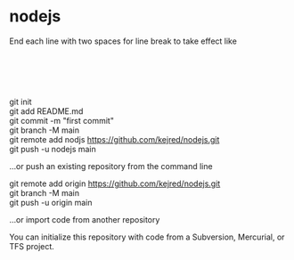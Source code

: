 # nodejs

End each line with two spaces for line break to take effect like   
# <BR> 
git init  
git add README.md  
git commit -m "first commit"  
git branch -M main  
git remote add nodjs https://github.com/kejred/nodejs.git  
git push -u nodejs main  

…or push an existing repository from the command line  

git remote add origin https://github.com/kejred/nodejs.git  
git branch -M main  
git push -u origin main  

…or import code from another repository  

You can initialize this repository with code from a Subversion, Mercurial, or TFS project.  
